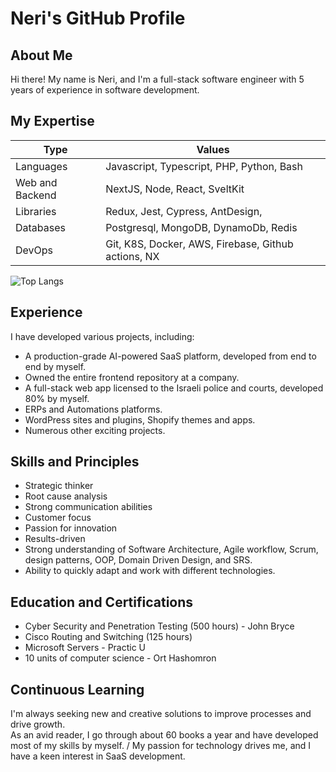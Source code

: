 # Neri's GitHub Profile

## About Me
Hi there! My name is Neri, and I'm a full-stack software engineer with 5 years of experience in software development.
## My Expertise

| Type            | Values    |
| -------------   | -------------  |
| Languages       | Javascript, Typescript, PHP, Python, Bash      |
| Web and Backend | NextJS, Node, React, SveltKit                  |
| Libraries       | Redux, Jest, Cypress, AntDesign,               |
| Databases       | Postgresql, MongoDB, DynamoDb, Redis           |
| DevOps          | Git, K8S, Docker, AWS, Firebase, Github actions, NX |

![Top Langs](https://github-readme-stats.vercel.app/api/top-langs/?username=NeriRos&layout=compact&langs_count=5)

## Experience

I have developed various projects, including:

- A production-grade AI-powered SaaS platform, developed from end to end by myself.
- Owned the entire frontend repository at a company.
- A full-stack web app licensed to the Israeli police and courts, developed 80% by myself.
- ERPs and Automations platforms.
- WordPress sites and plugins, Shopify themes and apps.
- Numerous other exciting projects.

## Skills and Principles

- Strategic thinker
- Root cause analysis
- Strong communication abilities
- Customer focus
- Passion for innovation
- Results-driven
- Strong understanding of Software Architecture, Agile workflow, Scrum, design patterns, OOP, Domain Driven Design, and SRS.
- Ability to quickly adapt and work with different technologies.

## Education and Certifications

- Cyber Security and Penetration Testing (500 hours) - John Bryce
- Cisco Routing and Switching (125 hours)
- Microsoft Servers - Practic U
- 10 units of computer science - Ort Hashomron

## Continuous Learning
I'm always seeking new and creative solutions to improve processes and drive growth. \
As an avid reader, I go through about 60 books a year and have developed most of my skills by myself. /
My passion for technology drives me, and I have a keen interest in SaaS development.
